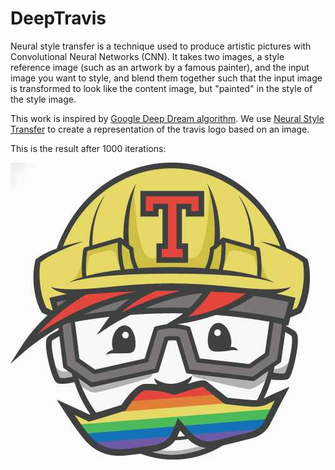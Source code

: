 # DeepTravis

Neural style transfer is a technique used to produce artistic pictures with Convolutional Neural Networks (CNN).  It takes two images, a style reference image (such as an artwork by a famous painter), and the input image you want to style, and blend them together such that the input image is transformed to look like the content image, but "painted" in the style of the style image.

This work is inspired by [Google Deep Dream algorithm](https://en.wikipedia.org/wiki/DeepDream). We use [Neural Style Transfer](https://en.wikipedia.org/wiki/Neural_Style_Transfer) to create a representation of the travis logo based on an image.

This is the result after 1000 iterations: 

![Screenshot](/participants/cesarsv/DeepTravis/img/travis-logo.jpg)



